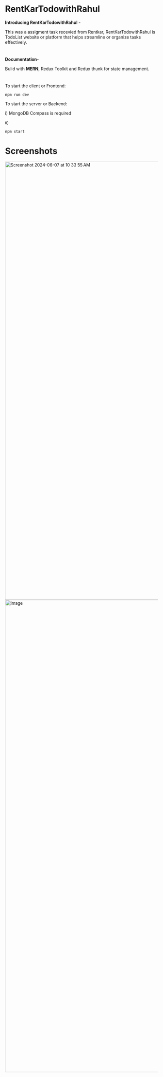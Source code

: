 # RentKarTodowithRahul

**Introducing RentKarTodowithRahul** -

This was a assigment task recevied from Rentkar, RentKarTodowithRahul is TodoList website or platform that helps streamline or organize tasks effectively.
#
**Documentation**-

Bulid with **MERN**, Redux Toolkit and Redux thunk for state management.
#
To start the client or Frontend:

    npm run dev
To start the server or Backend:

i) MongoDB Compass is required

ii)

    npm start

# Screenshots
<img width="1440" alt="Screenshot 2024-06-07 at 10 33 55 AM" src="https://github.com/rxhul18/RentKarTodowithRahul/assets/99045557/521ce18e-beeb-487c-9fb0-8b0ee2096cb7">
<img width="1552" alt="image" src="https://github.com/rxhul18/RentKarTodowithRahul/assets/99045557/8ef588d9-f1f7-4e7f-a0a0-1e42a1af90d1">


